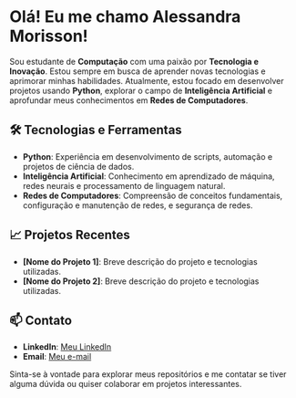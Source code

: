# Olá! Eu me chamo Alessandra Morisson! 

Sou estudante de **Computação** com uma paixão por **Tecnologia e Inovação**. Estou sempre em busca de aprender novas tecnologias e aprimorar minhas habilidades. Atualmente, estou focado em desenvolver projetos usando **Python**, explorar o campo de **Inteligência Artificial** e aprofundar meus conhecimentos em **Redes de Computadores**.

## 🛠️ Tecnologias e Ferramentas

- **Python**: Experiência em desenvolvimento de scripts, automação e projetos de ciência de dados.
- **Inteligência Artificial**: Conhecimento em aprendizado de máquina, redes neurais e processamento de linguagem natural.
- **Redes de Computadores**: Compreensão de conceitos fundamentais, configuração e manutenção de redes, e segurança de redes.

## 📈 Projetos Recentes

- **[Nome do Projeto 1]**: Breve descrição do projeto e tecnologias utilizadas.
- **[Nome do Projeto 2]**: Breve descrição do projeto e tecnologias utilizadas.

## 📫 Contato

- **LinkedIn**: [Meu LinkedIn](https://www.linkedin.com/in/alessandra-morisson/)
- **Email**: [Meu e-mail](ledru01@gmail.com)

Sinta-se à vontade para explorar meus repositórios e me contatar se tiver alguma dúvida ou quiser colaborar em projetos interessantes. 
